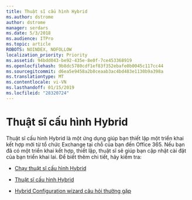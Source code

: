 ```yaml
---
title: Thuật sĩ cấu hình Hybrid
ms.author: dstrome
author: dstrome
manager: serdars
ms.date: 5/3/2018
ms.audience: ITPro
ms.topic: article
ROBOTS: NOINDEX, NOFOLLOW
localization_priority: Priority
ms.assetid: 94bdd043-be92-435e-8e0f-7ce453368919
ms.openlocfilehash: 9b8dc5780cdf1ef83f352ebafe0b0045c117cc44
ms.sourcegitcommit: d6ea5e9458a2b8ceaab3ac4bd483e1130b9a398a
ms.translationtype: MT
ms.contentlocale: vi-VN
ms.lasthandoff: 01/15/2019
ms.locfileid: "28320724"
---
```

# <a name="hybrid-configuration-wizard"></a>Thuật sĩ cấu hình Hybrid

Thuật sĩ cấu hình Hybrid là một ứng dụng giúp bạn thiết lập một triển khai kết hợp mới từ tổ chức Exchange tại chỗ của bạn đến Office 365. Nếu bạn đã có một triển khai kết hợp, thiết lập, thuật sĩ sẽ giúp bạn cập nhật cài đặt của bạn triển khai lai. Để biết thêm chi tiết, hãy kiểm tra:
  
- [Chạy thuật sĩ cấu hình Hybrid](https://technet.microsoft.com/en-us/library/mt595788%28v=exchg.150%29.aspx)
    
- [Thuật sĩ cấu hình Hybrid](https://technet.microsoft.com/en-us/library/hh529921%28v=exchg.150%29.aspx)
    
- [Hybrid Configuration wizard câu hỏi thường gặp](https://technet.microsoft.com/en-us/library/mt488940%28v=exchg.150%29.aspx)
    

